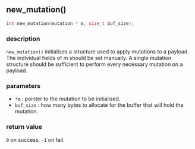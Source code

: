 ## new\_mutation()

```c
int new_mutation(mutation * m, size_t buf_size);
```

### description
`new_mutation()` initialises a structure used to apply mutations to a payload. The individual fields of m should be set manually. A single mutation structure should be sufficient to perform every necessary mutation on a payload.

### parameters
- `*m`        : pointer to the mutation to be initialised.
- `buf_size`  : how many bytes to allocate for the buffer that will hold the mutation.

### return value
`0` on success, `-1` on fail.
